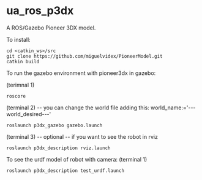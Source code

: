 ua_ros_p3dx
===========

A ROS/Gazebo Pioneer 3DX model.

To install:
```
cd <catkin_ws>/src
git clone https://github.com/miguelvidex/PioneerModel.git
catkin build
```
To run the gazebo environment with pioneer3dx in gazebo:

(terimnal 1)
```
roscore
```
(terminal 2)   --  you can change the world file adding this: world_name:='---world_desired---'
```
roslaunch p3dx_gazebo gazebo.launch 
```
(terminal 3)   -- optional --  if you want to see the robot in rviz 
```
roslaunch p3dx_description rviz.launch 
```
To see the urdf model of robot with camera:
(terminal 1)
```
roslaunch p3dx_description test_urdf.launch
```